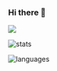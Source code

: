 ### Hi there 👋

![](https://github-profile-summary-cards.vercel.app/api/cards/profile-details?username=naveenland4&theme=solarized_dark)

![stats](https://github-readme-stats.vercel.app/api?username=naveenland4&hide=contribs&show_icons=true&theme=solarized_dark)

![languages](https://github-readme-stats.vercel.app/api/top-langs/?username=naveenland4&layout=compact&theme=solarized_dark)

